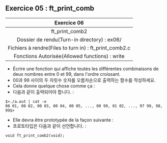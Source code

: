 ## Exercice 05 : ft_print_comb

|Exercice 06|
|:---:|
|ft_print_comb2|
|Dossier de rendu(Turn-in directory) : ex06/|
|Fichiers à rendre(Files to turn in) : ft_print_comb2.c|
|Fonctions Autorisée(Allowed functions) : write|

- Écrire une fonction qui affiche toutes les différentes combinaisons de deux nombres entre 0 et 99, dans l'ordre croissant.
- 00과 99 사이의 두 자릿수 숫자를 오름차순으로 출력하는 함수를 작성하세요.
- Cela donne quelque chose comme ça : 
- 다음과 같이 출력되어야 합니다. : 

```
$>./a.out | cat -e
00 01, 00 02, 00 03, 00 04, 00 05, ..., 00 99, 01 02, ..., 97 99, 98, 99$>
```

- Elle devra être prototypée de la façon suivante :
- 프로토타입은 다음과 같이 선언합니다. : 

```
void ft_print_comb2(void);
```